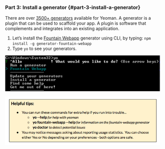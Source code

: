 ### Part 3:  Install a generator {#part-3-install-a-generator}

There are over [3500+ generators](https://www.google.com/url?q=http://yeoman.io/generators/&sa=D&ust=1479671279385000&usg=AFQjCNEHpZsxM9jpFjWgCztSDbpNFpL8ww) available for Yeoman. A generator is a plugin that can be used to scaffold your app. A plugin is software that complements and integrates into an existing application.

1.  Let’s install the [Fountain Webapp](https://www.google.com/url?q=http://fountainjs.io/&sa=D&ust=1479671279386000&usg=AFQjCNHPorpdiJpHdmqlpsGDD_OOVunYHA) generator using CLI, by typing: ``npm install -g generator-fountain-webapp``
2.  Type ``yo`` to see your generators.

![](/images/image13.png)

![](../images/11.png)
